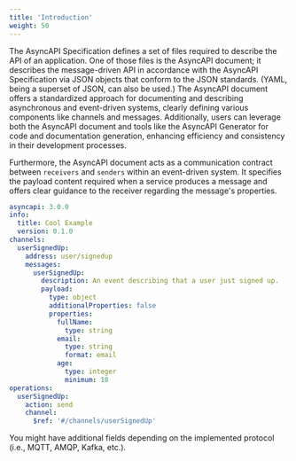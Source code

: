 ```yaml
---
title: 'Introduction'
weight: 50
---
```


The AsyncAPI Specification defines a set of files required to describe the API of an application. One of those files is the AsyncAPI document; it describes the message-driven API in accordance with the AsyncAPI Specification via JSON objects that conform to the JSON standards. (YAML, being a superset of JSON, can also be used.) The AsyncAPI document offers a standardized approach for documenting and describing asynchronous and event-driven systems, clearly defining various components like channels and messages. Additionally, users can leverage both the AsyncAPI document and tools like the AsyncAPI Generator for code and documentation generation, enhancing efficiency and consistency in their development processes.

Furthermore, the AsyncAPI document acts as a communication contract between `receivers` and `senders` within an event-driven system. It specifies the payload content required when a service produces a message and offers clear guidance to the receiver regarding the message's properties.

```YAML
asyncapi: 3.0.0
info:
  title: Cool Example
  version: 0.1.0
channels:
  userSignedUp:
    address: user/signedup
    messages:
      userSignedUp:
        description: An event describing that a user just signed up.
        payload:
          type: object
          additionalProperties: false
          properties:
            fullName:
              type: string
            email:
              type: string
              format: email
            age:
              type: integer
              minimum: 18
operations: 
  userSignedUp:
    action: send
    channel: 
      $ref: '#/channels/userSignedUp'
```

<Remember>
You might have additional fields depending on the implemented protocol (i.e., MQTT, AMQP, Kafka, etc.).
</Remember>
